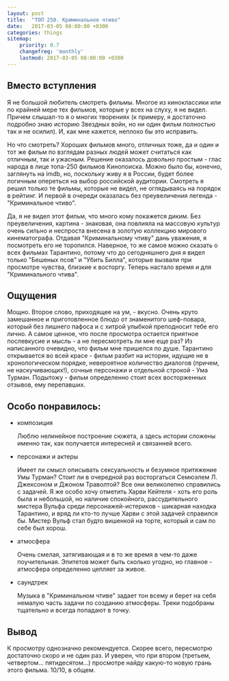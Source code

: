 ```yaml
---
layout: post
title:  "ТОП 250. Криминальное чтиво"
date:   2017-03-05 08:00:00 +0300
categories: things
sitemap:
    priority: 0.7
    changefreq: 'monthly'
    lastmod: 2017-03-05 08:00:00 +0300
---
```


## Вместо вступления

Я не большой любитель смотреть фильмы. Многое из киноклассики или по крайней мере тех фильмов, которые у всех на слуху, я не видел. Причем слышал-то я о многих творениях (к примеру, я достаточно подробно знаю историю Звездных войн, но ни один фильм полностью так и не осилил). И, как мне кажется, неплохо бы это исправить.

Но что смотреть? Хороших фильмов много, отличных тоже, да и один и тот же фильм по взглядам разных людей может считаться как отличным, так и ужасным. Решение оказалось довольно простым - глас народа в лице топа-250 фильмов Кинопоиска. Можно было бы, конечно, заглянуть на imdb, но, поскольку живу я в России, будет более логичным опереться на выбор российской аудитории. Смотреть я решил только те фильмы, которые не видел, не оглядываясь на порядок в рейтинг. И первой в очереди оказалась без преувеличения легенда - "Криминальное чтиво".

Да, я не видел этот фильм, что много кому покажется диким. Без преувеличения, картина - знаковая, она повлияла на массовую культур очень сильно и неспроста внесена в золотую коллекцию мирового кинематографа. Отдавая "Криминальному чтиву" дань уважения, я посмотреть его не торопился. Наверное, то же самое можно сказать о всех фильмах Тарантино, потому что до сегодняшнего дня я видел только "Бешеных псов" и "Убить Билла", которые вызвали при просмотре чувства, близкие к восторгу. Теперь настало время и для "Криминального чтива".

## Ощущения
Мощно. Второе слово, приходящее на ум, - вкусно. Очень круто замешанное и приготовленное блюдо от знаменитого шеф-повара, который без лишнего пафоса и с хитрой улыбкой преподносит тебе его лично. А самое ценное, что после просмотра остается приятное послевкусие и мысль - а не пересмотреть ли мне еще раз?
Из написанного очевидно, что фильм мне пришелся по душе. Тарантино открывается во всей красе - фильм разбит на истории, идущие не в хронологическом порядке, невероятное количество диалогов (причем, не наскучивающих!), сочные персонажи и отдельной строкой - Ума Турман.
Подытожу - фильм определенно стоит всех восторженных отзывов, ему перепавших.

## Особо понравилось:

- композиция

    Люблю нелинейное построение сюжета, а здесь истории сложены именно так, как получается интересней и связанней всего.
- персонажи и актеры

    Имеет ли смысл описывать сексуальность и безумное притяжение Умы Турман? Стоит ли в очередной раз восторгаться Семюэлем Л. Джексоном и Джоном Траволтой? Все они великолепно справились с задачей. Я же особо хочу отметить Харви Кейтеля - хоть его роль была и небольшой, но наличие спокойного, рассудительного мистера Вульфа среди персонажей-истериков - шикарная находка Тарантино, и вряд ли кто-то лучше Харви с этой задачей справился бы. Мистер Вульф стал будто вишенкой на торте, который и сам по себе был хорош.
- атмосфера

    Очень смелая, затягивающая и в то же время в чем-то даже поучительная. Эпитетов может быть сколько угодно, но главное - атмосфера определенно цепляет за живое.
- саундтрек

    Музыка в "Криминальном чтиве" задает тон всему и берет на себя немалую часть задачи по созданию атмосферы. Треки подобраны тщательно и всегда попадают в точку.

## Вывод
К просмотру однозначно рекомендуется. Скорее всего, пересмотрю достаточно скоро и не один раз. И уверен, что при втором (третьем, четвертом... пятидесятом...) просмотре найду какую-то новую грань этого фильма.
10/10, в общем.
